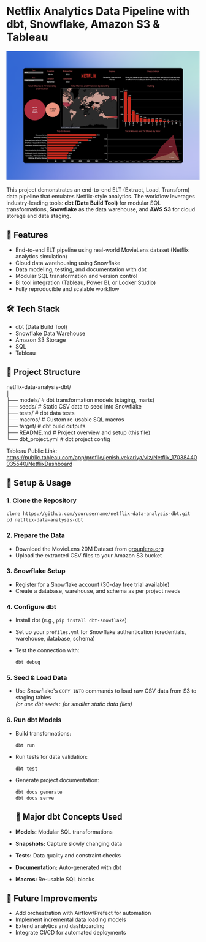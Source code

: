 # Netflix Analytics Data Pipeline with dbt, Snowflake, Amazon S3 & Tableau

<p align="center" width="100%">
  <img src='https://github.com/jenish112/Movies_DBT/blob/main/Tableau%20Screenshot.png' width='700'/> 
</p>

This project demonstrates an end-to-end ELT (Extract, Load, Transform) data pipeline that emulates Netflix-style analytics. The workflow leverages industry-leading tools: **dbt (Data Build Tool)** for modular SQL transformations, **Snowflake** as the data warehouse, and **AWS S3** for cloud storage and data staging.

## 🚀 Features

- End-to-end ELT pipeline using real-world MovieLens dataset (Netflix analytics simulation)
- Cloud data warehousing using Snowflake
- Data modeling, testing, and documentation with dbt
- Modular SQL transformation and version control
- BI tool integration (Tableau, Power BI, or Looker Studio)
- Fully reproducible and scalable workflow

## 🛠️ Tech Stack

- dbt (Data Build Tool)
- Snowflake Data Warehouse
- Amazon S3 Storage
- SQL
- Tableau
  
## 📁 Project Structure
netflix-data-analysis-dbt/<br/>
│<br/>
├── models/ # dbt transformation models (staging, marts)<br/>
├── seeds/ # Static CSV data to seed into Snowflake<br/>
├── tests/ # dbt data tests<br/>
├── macros/ # Custom re-usable SQL macros<br/>
├── target/ # dbt build outputs<br/>
├── README.md # Project overview and setup (this file)<br/>
└── dbt_project.yml # dbt project config<br/>

Tableau Public Link: https://public.tableau.com/app/profile/jenish.vekariya/viz/Netflix_17038440035540/NetflixDashboard

## 🏁 Setup & Usage

### 1. Clone the Repository

    clone https://github.com/yourusername/netflix-data-analysis-dbt.git
    cd netflix-data-analysis-dbt


### 2. Prepare the Data

- Download the MovieLens 20M Dataset from [grouplens.org](https://grouplens.org/datasets/movielens/20m/)
- Upload the extracted CSV files to your Amazon S3 bucket

### 3. Snowflake Setup

- Register for a Snowflake account (30-day free trial available)
- Create a database, warehouse, and schema as per project needs

### 4. Configure dbt

- Install dbt (e.g., `pip install dbt-snowflake`)
- Set up your `profiles.yml` for Snowflake authentication (credentials, warehouse, database, schema)
- Test the connection with:

      dbt debug

### 5. Seed & Load Data

- Use Snowflake's `COPY INTO` commands to load raw CSV data from S3 to staging tables  
_(or use dbt `seeds:` for smaller static data files)_

### 6. Run dbt Models

- Build transformations:

      dbt run

- Run tests for data validation:

      dbt test

- Generate project documentation:

      dbt docs generate
      dbt docs serve

  ## 📝 Major dbt Concepts Used

- **Models:** Modular SQL transformations
- **Snapshots:** Capture slowly changing data
- **Tests:** Data quality and constraint checks
- **Documentation:** Auto-generated with dbt
- **Macros:** Re-usable SQL blocks

## 🧩 Future Improvements

- Add orchestration with Airflow/Prefect for automation
- Implement incremental data loading models
- Extend analytics and dashboarding
- Integrate CI/CD for automated deployments


  






